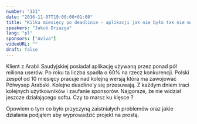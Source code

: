```yaml
---
number: "121"
date: "2016-11-07T19:00:00+01:00"
title: "Kilka miesięcy po deadlinie - aplikacji jak nie było tak nie ma"
speakers: "Jakub Drzazga"
lang: "pl"
sponsors: ["Aviva"]
videoURL: ""
draft: false
---
```


Klient z Arabii Saudyjskiej posiadał aplikację używaną przez ponad pół miliona userów. Po roku ta liczba spadła o 60% na rzecz konkurencji. Polski zespół od 10 miesięcy pracuje nad kolejną wersją która ma zawojować Półwysep Arabski. Kolejne deadline'y się przesuwają. Z każdym dniem traci kolejnych użytkowników i zaufanie sponsorów. Najgorsze, że nie widział jeszcze działającego softu. Czy to marsz ku klęsce ?

Opowiem o tym co było przyczyną zaistniałych problemów oraz jakie działania podjąłem aby wyprowadzić projekt na prostą.
